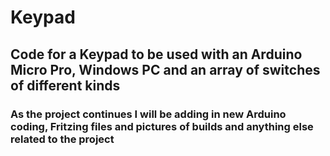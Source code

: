 # Keypad
## Code for a Keypad to be used with an Arduino Micro Pro, Windows PC and an array of switches of different kinds

### As the project continues I will be adding in new Arduino coding, Fritzing files and pictures of builds and anything else related to the project
